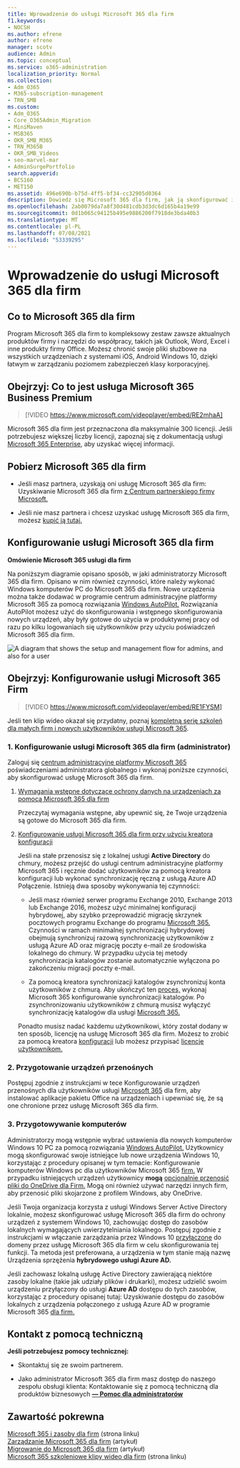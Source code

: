 ```yaml
---
title: Wprowadzenie do usługi Microsoft 365 dla firm
f1.keywords:
- NOCSH
ms.author: efrene
author: efrene
manager: scotv
audience: Admin
ms.topic: conceptual
ms.service: o365-administration
localization_priority: Normal
ms.collection:
- Adm_O365
- M365-subscription-management
- TRN_SMB
ms.custom:
- Adm_O365
- Core_O365Admin_Migration
- MiniMaven
- MSB365
- OKR_SMB_M365
- TRN_M365B
- OKR_SMB_Videos
- seo-marvel-mar
- AdminSurgePortfolio
search.appverid:
- BCS160
- MET150
ms.assetid: 496e690b-b75d-4ff5-bf34-cc32905d0364
description: Dowiedz się Microsoft 365 dla firm, jak ją skonfigurować i jak przygotować urządzenia i komputery, aby zapewnić ich ochronę przez usługę Microsoft 365 dla firm.
ms.openlocfilehash: 2ab0079da7a8f30d481cdb3d3dc6d165b4a19e99
ms.sourcegitcommit: 0d1b065c94125b495e9886200f7918de3bda40b3
ms.translationtype: MT
ms.contentlocale: pl-PL
ms.lasthandoff: 07/08/2021
ms.locfileid: "53339295"
---
```

# <a name="get-started-with-microsoft-365-for-business"></a>Wprowadzenie do usługi Microsoft 365 dla firm

## <a name="what-is-microsoft-365-for-business"></a>Co to Microsoft 365 dla firm

Program Microsoft 365 dla firm to kompleksowy zestaw zawsze aktualnych produktów firmy i narzędzi do współpracy, takich jak Outlook, Word, Excel i inne produkty firmy Office. Możesz chronić swoje pliki służbowe na wszystkich urządzeniach z systemami iOS, Android Windows 10, dzięki łatwym w zarządzaniu poziomem zabezpieczeń klasy korporacyjnej.

## <a name="watch-what-is-microsoft-365-business-premium"></a>Obejrzyj: Co to jest usługa Microsoft 365 Business Premium

> [!VIDEO https://www.microsoft.com/videoplayer/embed/RE2mhaA] 
  
Microsoft 365 dla firm jest przeznaczona dla maksymalnie 300 licencji. Jeśli potrzebujesz większej liczby licencji, zapoznaj się z dokumentacją usługi [Microsoft 365 Enterprise](../enterprise/index.yml), aby uzyskać więcej informacji. 
  
## <a name="get-microsoft-365-for-business"></a>Pobierz Microsoft 365 dla firm

- Jeśli masz partnera, uzyskają oni usługę Microsoft 365 dla firm: Uzyskiwanie Microsoft 365 dla firm [z Centrum partnerskiego firmy Microsoft.](get-microsoft-365-business.md)
    
- Jeśli nie masz partnera i chcesz uzyskać usługę Microsoft 365 dla firm, możesz [kupić ją tutaj.](https://www.microsoft.com/microsoft-365/business)
    
## <a name="set-up-microsoft-365-for-business"></a>Konfigurowanie usługi Microsoft 365 dla firm

 **Omówienie Microsoft 365 usługi dla firm**
  
Na poniższym diagramie opisano sposób, w jaki administratorzy Microsoft 365 dla firm. Opisano w nim również czynności, które należy wykonać Windows komputerów PC do Microsoft 365 dla firm. Nowe urządzenia można także dodawać w programie centrum administracyjne platformy Microsoft 365 za pomocą rozwiązania [Windows AutoPilot.](add-autopilot-devices-and-profile.md) Rozwiązania AutoPilot możesz użyć do skonfigurowania i wstępnego skonfigurowania nowych urządzeń, aby były gotowe do użycia w produktywnej pracy od razu po kilku logowaniach się użytkowników przy użyciu poświadczeń Microsoft 365 dla firm.
  
![A diagram that shows the setup and management flow for admins, and also for a user](../media/249f81fc-7e79-44c7-8425-3a0b7b651c3b.png)

## <a name="watch-set-up-microsoft-365-business"></a>Obejrzyj: Konfigurowanie usługi Microsoft 365 Firm

> [!VIDEO https://www.microsoft.com/videoplayer/embed/RE1FYSM] 

Jeśli ten klip wideo okazał się przydatny, poznaj [kompletną serię szkoleń dla małych firm i nowych użytkowników usługi Microsoft 365](../business-video/index.yml).

  
### <a name="1-set-up-microsoft-365-for-business-admin"></a>1. Konfigurowanie usługi Microsoft 365 dla firm (administrator)

Zaloguj się [centrum administracyjne platformy Microsoft 365](https://admin.microsoft.com/adminportal/home) poświadczeniami administratora globalnego i wykonaj poniższe czynności, aby skonfigurować usługę Microsoft 365 dla firm. 
  
1. [Wymagania wstępne dotyczące ochrony danych na urządzeniach za pomocą Microsoft 365 dla firm](pre-requisites-for-data-protection.md)
    
    Przeczytaj wymagania wstępne, aby upewnić się, że Twoje urządzenia są gotowe do Microsoft 365 dla firm.
    
2. [Konfigurowanie usługi Microsoft 365 dla firm przy użyciu kreatora konfiguracji](set-up.md)
    
    Jeśli na stałe przenosisz się z lokalnej usługi **Active Directory** do chmury, możesz przejść do usługi centrum administracyjne platformy Microsoft 365 i ręcznie dodać użytkowników za pomocą kreatora konfiguracji lub wykonać synchronizację ręczną z usługą Azure AD Połączenie. Istnieją dwa sposoby wykonywania tej czynności: 
    
    - Jeśli masz również serwer programu Exchange 2010, Exchange 2013 lub Exchange 2016, możesz użyć minimalnej konfiguracji hybrydowej, aby szybko przeprowadzić migrację skrzynek pocztowych programu Exchange do programu [Microsoft 365.](/Exchange/mailbox-migration/use-minimal-hybrid-to-quickly-migrate) Czynności w ramach minimalnej synchronizacji hybrydowej obejmują synchronizuj razową synchronizację użytkowników z usługą Azure AD oraz migrację poczty e-mail ze środowiska lokalnego do chmury. W przypadku użycia tej metody synchronizacja katalogów zostanie automatycznie wyłączona po zakończeniu migracji poczty e-mail.
    
    - Za pomocą kreatora synchronizacji katalogów zsynchronizuj konta użytkowników z chmurą. Aby ukończyć ten [proces,](../enterprise/set-up-directory-synchronization.md) wykonaj Microsoft 365 konfigurowanie synchronizacji katalogów. Po zsynchronizowaniu użytkowników z chmurą musisz wyłączyć synchronizację katalogów dla usługi [Microsoft 365.](../enterprise/turn-off-directory-synchronization.md)
    
    Ponadto musisz nadać każdemu użytkownikowi, który został dodany w ten sposób, licencję na usługę Microsoft 365 dla firm. Możesz to zrobić za pomocą kreatora [konfiguracji](set-up.md) lub możesz przypisać [licencje użytkownikom.](../admin/manage/assign-licenses-to-users.md)
    
### <a name="2-prepare-mobile-devices"></a>2. Przygotowanie urządzeń przenośnych

Postępuj zgodnie z instrukcjami w tece Konfigurowanie urządzeń przenośnych dla użytkowników usługi [Microsoft 365](set-up-mobile-devices.md) dla firm, aby instalować aplikacje pakietu Office na urządzeniach i upewniać się, że są one chronione przez usługę Microsoft 365 dla firm. 
  
### <a name="3-prepare-pcs"></a>3. Przygotowywanie komputerów

Administratorzy mogą wstępnie wybrać ustawienia dla nowych komputerów Windows 10 PC za pomocą rozwiązania [Windows AutoPilot.](add-autopilot-devices-and-profile.md) Użytkownicy mogą skonfigurować swoje istniejące lub nowe urządzenia Windows 10, korzystając z procedury opisanej w tym temacie: Konfigurowanie komputerów Windows pc dla użytkowników Microsoft 365 [firm.](set-up-windows-devices.md) W przypadku istniejących urządzeń użytkownicy **mogą** [opcjonalnie przenosić pliki do OneDrive dla Firm.](move-files-to-onedrive.md) Mogą oni również używać narzędzi innych firm, aby przenosić pliki skojarzone z profilem Windows, aby OneDrive.
  
Jeśli Twoja organizacja korzysta z usługi Windows Server Active Directory lokalnie, możesz skonfigurować usługę Microsoft 365 dla firm do ochrony urządzeń z systemem Windows 10, zachowując dostęp do zasobów lokalnych wymagających uwierzytelniania lokalnego. Postępuj zgodnie z instrukcjami w włączanie zarządzania przez Windows 10 [przyłączone](manage-windows-devices.md) do domeny przez usługę Microsoft 365 dla firm w celu skonfigurowania tej funkcji. Ta metoda jest preferowana, a urządzenia w tym stanie mają nazwę Urządzenia sprzężenia **hybrydowego usługi Azure AD.** 
  
Jeśli zachowasz lokalną usługę Active Directory zawierającą niektóre zasoby lokalne (takie jak udziały plików i drukarki), możesz udzielić swoim urządzeniu przyłączony do usługi **Azure AD** dostępu do tych zasobów, korzystając z procedury opisanej tutaj: Uzyskiwanie dostępu do zasobów lokalnych z urządzenia połączonego z usługą Azure AD w programie Microsoft 365 [dla firm.](access-resources.md)
  
  
## <a name="contact-support"></a>Kontakt z pomocą techniczną

 **Jeśli potrzebujesz pomocy technicznej:**
  
- Skontaktuj się ze swoim partnerem.
    
- Jako administrator Microsoft 365 dla firm masz dostęp do naszego zespołu obsługi klienta: Kontaktowanie się z pomocą techniczną dla produktów biznesowych **[— Pomoc dla administratorów](../business-video/get-help-support.md)**
    
## <a name="related-content"></a>Zawartość pokrewna

[Microsoft 365 i zasoby dla firm](./index.yml) (strona linku)\
[Zarządzanie Microsoft 365 dla firm](manage.md) (artykuł)\
[Migrowanie do Microsoft 365 dla firm](migrate-to-microsoft-365-business.md) (artykuł)\
[Microsoft 365 szkoleniowe klipy wideo dla firm](../business-video/index.yml) (strona linku)